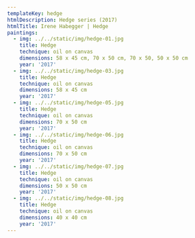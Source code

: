 ```yaml
---
templateKey: hedge
htmlDescription: Hedge series (2017)
htmlTitle: Irene Habegger | Hedge
paintings:
  - img: ../../static/img/hedge-01.jpg
    title: Hedge
    technique: oil on canvas
    dimensions: 58 x 45 cm, 70 x 50 cm, 70 x 50, 50 x 50 cm
    year: '2017'
  - img: ../../static/img/hedge-03.jpg
    title: Hedge
    technique: oil on canvas
    dimensions: 58 x 45 cm
    year: '2017'
  - img: ../../static/img/hedge-05.jpg
    title: Hedge
    technique: oil on canvas
    dimensions: 70 x 50 cm
    year: '2017'
  - img: ../../static/img/hedge-06.jpg
    title: Hedge
    technique: oil on canvas
    dimensions: 70 x 50 cm
    year: '2017'
  - img: ../../static/img/hedge-07.jpg
    title: Hedge
    technique: oil on canvas
    dimensions: 50 x 50 cm
    year: '2017'
  - img: ../../static/img/hedge-08.jpg
    title: Hedge
    technique: oil on canvas
    dimensions: 40 x 40 cm
    year: '2017'
---
```

